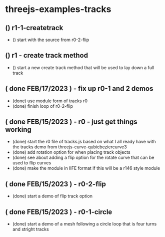 # threejs-examples-tracks

## () r1-1-createtrack
* () start with the source from r0-2-flip

## () r1 - create track method
* () start a new create track method that will be used to lay down a full track

## ( done FEB/17/2023 ) - fix up r0-1 and 2 demos
* (done) use module form of tracks r0
* (done) finish loop of r0-2-flip

## ( done FEB/15/2023 ) - r0 - just get things working
* (done) start the r0 file of tracks.js based on what I all ready have with the tracks demo from threejs-curve-qubicbeziercurve3
* (done) add rotation option for when placing track objects
* (done) see about adding a flip option for the rotate curve that can be used to flip curves
* (done) make the module in IIFE format if this will be a r146 style module

## ( done FEB/15/2023 ) - r0-2-flip
* (done) start a demo of flip track option

## ( done FEB/15/2023 ) - r0-1-circle
* (done) start a demo of a mesh following a circle loop that is four turns and stright tracks
